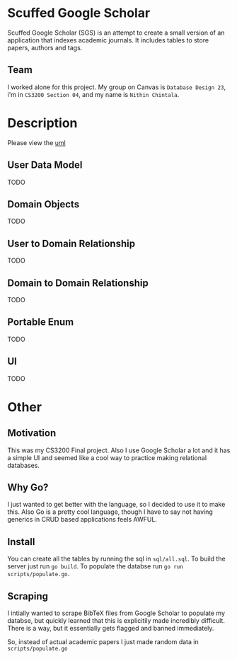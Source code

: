 # Scuffed Google Scholar
Scuffed Google Scholar (SGS) is an attempt to create a small version
of an application that indexes academic journals. It includes tables
to store papers, authors and tags.

## Team
I worked alone for this project. My group on Canvas is `Database Design 23`,
i'm in `CS3200 Section 04`, and my name is `Nithin Chintala`.

# Description
Please view the [uml](https://github.com/NithinChintala/sgs/blob/main/submit/db_design_final_project_UML.pdf)

## User Data Model
TODO

## Domain Objects
TODO

## User to Domain Relationship
TODO

## Domain to Domain Relationship
TODO

## Portable Enum
TODO

## UI
TODO

# Other
## Motivation
This was my CS3200 Final project. Also I use Google Scholar a lot and it
has a simple UI and seemed like a cool way to practice making relational
databases.

## Why Go?
I just wanted to get better with the language, so I decided to use it
to make this. Also Go is a pretty cool language, though I have to say 
not having generics in CRUD based applications feels AWFUL.

## Install
You can create all the tables by running the sql in `sql/all.sql`.
To build the server just run `go build`.
To populate the databse run `go run scripts/populate.go`.

## Scraping
I intially wanted to scrape BibTeX files from Google Scholar to populate
my databse, but quickly learned that this is explicitily made incredibly difficult.
There is a way, but it essentially gets flagged and banned immediately.

So, instead of actual academic papers I just made random data in `scripts/populate.go`
